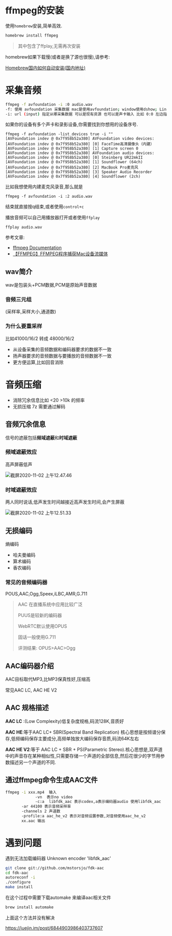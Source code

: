 # ffmpeg的安装

使用`homebrew`安装,简单高效.

```bash
homebrew install ffmpeg
```

> 其中包含了ffplay,无需再次安装

homebrew如果下载慢(或者是换了源也很慢),请参考:

[Homebrew国内如何自动安装(国内地址)](https://zhuanlan.zhihu.com/p/111014448)

# 采集音频

```bash
ffmpeg -f avfoundation -i :0 audio.wav
-f: 使用 avfoundation 采集数据 mac是使用avfoundation; window使用dshow; Linux 使用alsa
-i: url (input) 指定从哪采集数据 可以是现有资源 也可以是声卡输入 比如 0:0 左边指的是视频,右边指的是音频 数字代表的是设备序号
```

如果你的设备有多个声卡和录影设备,你需要找到你想用的设备序号.

```b
ffmpeg -f avfoundation -list_devices true -i ""
[AVFoundation indev @ 0x7f958b52a380] AVFoundation video devices:
[AVFoundation indev @ 0x7f958b52a380] [0] FaceTime高清摄像头（内建）
[AVFoundation indev @ 0x7f958b52a380] [1] Capture screen 0
[AVFoundation indev @ 0x7f958b52a380] AVFoundation audio devices:
[AVFoundation indev @ 0x7f958b52a380] [0] Steinberg UR22mkII
[AVFoundation indev @ 0x7f958b52a380] [1] Soundflower (64ch)
[AVFoundation indev @ 0x7f958b52a380] [2] MacBook Pro麦克风
[AVFoundation indev @ 0x7f958b52a380] [3] Speaker Audio Recorder
[AVFoundation indev @ 0x7f958b52a380] [4] Soundflower (2ch)
```

比如我想使用内建麦克风录音,那么就是

```bas
ffmpeg -f avfoundation -i :2 audio.wav
```

结束就直接按q结束,或者使用`control+c`

播放音频可以自己用播放器打开或者使用`ffplay`

```bas
ffplay audio.wav
```

参考文章:

- [ffmpeg Documentation](https://ffmpeg.org/documentation.html)
- [【FFMPEG】FFMPEG程序捕获Mac设备流媒体](https://blog.csdn.net/arctan90/article/details/50828771)

## wav简介

wav是包装头+PCM数据,PCM是原始声音数据

### 音频三元组

(采样率,采样大小,通道数)

### 为什么要重采样

比如41000/16/2 转成 48000/16/2

- 从设备采集的音频数据和编码器要求的数据不一致
- 扬声器要求的音频数据与要播放的音频数据不一致
- 更方便运算,比如回音消除

### 

# 音频压缩

- 消除冗余信息比如 <20  >10k 的频率
- 无损压缩 7z 需要通过解码

## 音频冗余信息

信号的遮蔽包括**频域遮蔽**和**时域遮蔽**

### 频域遮蔽效应

高声屏蔽低声

![截屏2020-11-02 上午12.47.46](https://pic.4sus2.com/uPic/1604249269316NRdKfe.png)

### 时域遮蔽效应

两人同时说话,低声发生时间越接近高声发生时间,会产生屏蔽

![截屏2020-11-02 上午12.51.33](https://pic.4sus2.com/uPic/1604249495246CQFqzD.png)

## 无损编码

熵编码

- 哈夫曼编码
- 算术编码
- 香农编码

### 常见的音频编码器

POUS,AAC,Ogg,Speex,iLBC,AMR,G.711

> AAC 在直播系统中应用比较广泛
>
> PUUS是较新的编码器
>
> WebRTC默认使用OPUS
>
> 固话一般使用G.711
>
> 评测结果: OPUS>AAC>Ogg

## AAC编码器介绍

AAC目标取代MP3,比MP3保真性好,压缩高

常见AAC LC, AAC HE V2

## AAC 规格描述

**AAC LC** :(Low Complexity)低复杂度规格,码流128K,音质好

**AAC HE**:等于AAC LC+ SBR(Spectral Band Replication) 核心思想是按频谱分保存,低频编码保存主要成分,高频单独放大编码保存音质,码流64K左右

**AAC HE V2**:等于 AAC LC + SBR + PS(Parametric Stereo).核心思想是,双声道中的声音存在某种相似性,只需要存储一个声道的全部信息,然后花很少的字节用参数描述另一个声道的不同.

## 通过ffmpeg命令生成AAC文件

```bash
ffmpeg -i xxx.mp4  输入
			 -vn  表示no video
			 -c:a  libfdk_aac 表示codex,a表示编码器audio 使用libfdk_aac
       -ar 44100 表示音频采样率
       -channels 2 声道数
       -profile:a aac_he_v2 表示对音频设置参数,对音频使用aac_he_v2
       xx.aac 输出
```



# 遇到问题



遇到无法加载编码器 Unknown encoder 'libfdk_aac'

```bash
git clone git://github.com/mstorsjo/fdk-aac
cd fdk-aac
autoreconf -i
./configure
make install
```

在这个过程中需要下载automake 来编译aac相关文件

```bash
brew install automake
```

上面这个方法并没有解决

https://juejin.im/post/6844903986403737607

